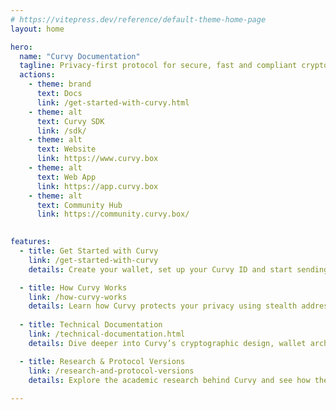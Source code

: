 ```yaml
---
# https://vitepress.dev/reference/default-theme-home-page
layout: home

hero:
  name: "Curvy Documentation"
  tagline: Privacy-first protocol for secure, fast and compliant crypto payments.
  actions:
    - theme: brand
      text: Docs 
      link: /get-started-with-curvy.html
    - theme: alt
      text: Curvy SDK
      link: /sdk/
    - theme: alt
      text: Website 
      link: https://www.curvy.box
    - theme: alt
      text: Web App
      link: https://app.curvy.box
    - theme: alt
      text: Community Hub
      link: https://community.curvy.box/
  

features:
  - title: Get Started with Curvy
    link: /get-started-with-curvy
    details: Create your wallet, set up your Curvy ID and start sending and receiving funds privately.

  - title: How Curvy Works
    link: /how-curvy-works
    details: Learn how Curvy protects your privacy using stealth addresses, view tags, a ZK-powered relayer, and best practices.
    
  - title: Technical Documentation
    link: /technical-documentation.html
    details: Dive deeper into Curvy’s cryptographic design, wallet architecture, and stealth transaction mechanics.

  - title: Research & Protocol Versions
    link: /research-and-protocol-versions 
    details: Explore the academic research behind Curvy and see how the protocol is evolving.
 
---
```


